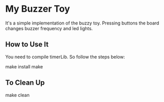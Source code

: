 # My Buzzer Toy
It's a simple implementation of the buzzy toy. Pressing buttons the board changes buzzer frequency and led lights. 

## How to Use It
You need to compile timerLib. So follow the steps below:

make install
make

## To Clean Up

make clean